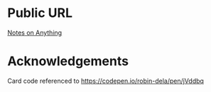 # Public URL
[Notes on Anything](https://drmwnrafi.github.io/notesonanything/)

# Acknowledgements
Card code referenced to https://codepen.io/robin-dela/pen/jVddbq